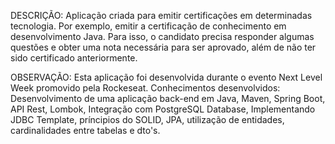 DESCRIÇÃO:
Aplicação criada para emitir certificações em determinadas tecnologia.
Por exemplo, emitir a certificação de conhecimento em desenvolvimento Java.
Para isso, o candidato precisa responder algumas questões e obter uma nota necessária para ser aprovado, além de não ter sido certificado anteriormente.

OBSERVAÇÃO:
Esta aplicação foi desenvolvida durante o evento Next Level Week promovido pela Rockeseat.
Conhecimentos desenvolvidos: Desenvolvimento de uma aplicação back-end em Java, Maven, Spring Boot, API Rest, Lombok, Integração
com PostgreSQL Database, Implementando JDBC Template, príncipios do SOLID, JPA, utilização de entidades,
cardinalidades entre tabelas e dto's.
